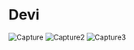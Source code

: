 # Devi
![Capture](https://github.com/kuxala/Devi/assets/81477594/b21ba786-6c23-40d6-8111-da00077a17b6)
![Capture2](https://github.com/kuxala/Devi/assets/81477594/fd6875c7-9592-4fb9-b337-a633470467ee)
![Capture3](https://github.com/kuxala/Devi/assets/81477594/7f827f9f-1d1d-4bea-bcb5-d36f5d5c2037)
